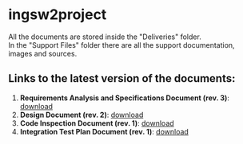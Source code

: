 # ingsw2project
All the documents are stored inside the "Deliveries" folder.  
In the "Support Files" folder there are all the support documentation, images and sources.

## Links to the latest version of the documents:

1. **Requirements Analysis and Specifications Document (rev. 3)**: [download](https://github.com/Maiux92/ingsw2project/tree/master/Deliveries/RASD_v3.pdf)  
1. **Design Document (rev. 2)**: [download](https://github.com/Maiux92/ingsw2project/tree/master/Deliveries/DD_v2.pdf)  
1. **Code Inspection Document (rev. 1)**: [download](https://github.com/Maiux92/ingsw2project/tree/master/Deliveries/CID.pdf)
1. **Integration Test Plan Document (rev. 1)**: [download](https://github.com/Maiux92/ingsw2project/tree/master/Deliveries/ITPD.pdf)
